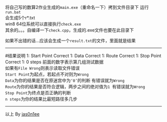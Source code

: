 将自己写的数算2作业生成的`main.exe`（重命名一下）拷到文件目录下
运行`run.bat`  
会生成5个r*.txt  
win8 64位系统可以直接执行`check.exe`  
其余的。。。自编译一下`check.cpp`，生成的.exe文件也要在此目录下
  
如果不出错的话...应该会生成一个`result.txt`的文件，里面就是结果

-----
#结果说明
		1: Start Point 	Correct
		1: Data 	Correct
		1: Route 	Correct
		1: Stop Point 	Correct
		1: 0 steps 
前面的数字表示第几组测试数据  
如果有`File Wrong`则表示读取文件错误  
`Start Point`为起点，若起点不对则为`Wrong `   
`Data`为你的结果是否在原迷宫中为`‘0’`的判断 有错误就为`Wrong `   
`Route`为你的结果是否符合逻辑，两步之间的绝对值为`1 `有错误就为`Wrong `   
`Stop Point`为终点是否正确的判断  
`n steps`为你的结果比最短路径多几步

-----



以上
By [jas0n1ee](mailto:lijisheng@thuee25.cn)